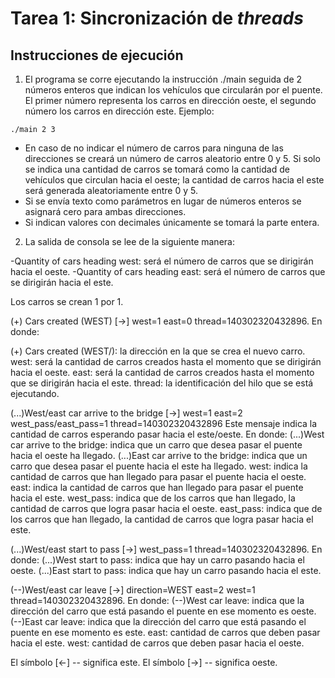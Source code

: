 # Tarea 1: Sincronización de *threads*

## Instrucciones de ejecución
1. El programa se corre ejecutando la instrucción ./main seguida de 2 números enteros que indican los vehículos que circularán por el puente. El primer número representa los carros en dirección oeste, el segundo número los carros en dirección este. Ejemplo:
```
./main 2 3
```
 - En caso de no indicar el número de carros para ninguna de las direcciones se creará un número de carros aleatorio entre 0 y 5. Si solo se indica una cantidad de carros se tomará como la cantidad de vehículos que circulan hacia el oeste; la cantidad de carros hacia el este será generada aleatoriamente entre 0 y 5.
 - Si se envía texto como parámetros en lugar de números enteros se asignará cero para ambas direcciones.
 - Si indican valores con decimales únicamente se tomará la parte entera.

2. La salida de consola se lee de la siguiente manera:

-Quantity of cars heading west: será el número de carros que se dirigirán hacia el oeste.
-Quantity of cars heading east: será el número de carros que se dirigirán hacia el este.

Los carros se crean 1 por 1.

(+) Cars created (WEST) [->] west=1 east=0 thread=140302320432896. En donde:
 
(+) Cars created (WEST/): la dirección en la que se crea el nuevo carro.
west: será la cantidad de carros creados hasta el momento que se dirigirán hacia el oeste.
east: será la cantidad de carros creados hasta el momento que se dirigirán hacia el este.
thread: la identificación del hilo que se está ejecutando.

(...)West/east car arrive to the bridge [->] west=1 east=2 west_pass/east_pass=1 thread=140302320432896
Este mensaje indica la cantidad de carros esperando pasar hacia el este/oeste. En donde:
(...)West car arrive to the bridge: indica que un carro que desea pasar el puente hacia el oeste ha llegado.
(...)East car arrive to the bridge: indica que un carro que desea pasar el puente hacia el este ha llegado.
west: indica la cantidad de carros que han llegado para pasar el puente hacia el oeste.
east: indica la cantidad de carros que han llegado para pasar el puente hacia el este.
west_pass: indica que de los carros que han llegado, la cantidad de carros que logra pasar hacia el oeste. 
east_pass: indica que de los carros que han llegado, la cantidad de carros que logra pasar hacia el este. 

(...)West/east start to pass [->] west_pass=1  thread=140302320432896. En donde:
(...)West start to pass: indica que hay un carro pasando hacia el oeste.
(...)East start to pass: indica que hay un carro pasando hacia el este.

(--)West/east car leave [->] direction=WEST east=2 west=1 thread=140302320432896. En donde:
(--)West car leave: indica que la dirección del carro que está pasando el puente en ese momento es oeste.
(--)East car leave: indica que la dirección del carro que está pasando el puente en ese momento es este.
east: cantidad de carros que deben pasar hacia el este.
west: cantidad de carros que deben pasar hacia el oeste.


El símbolo [<-] -- significa este.
El símbolo [->] -- significa oeste.












